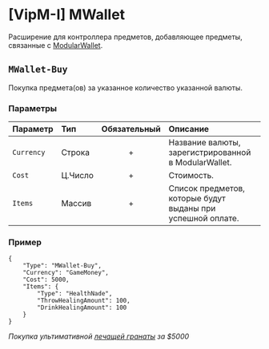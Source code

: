 # [VipM-I] MWallet

Расширение для контроллера предметов, добавляющее предметы, связанные с [ModularWallet](https://github.com/ArKaNeMaN/amxx-ModularWallet).

## `MWallet-Buy`

Покупка предмета(ов) за указанное количество указанной валюты.

### Параметры

| Параметр   | Тип     | Обязательный | Описание
| :---       | :---    |    :---:     | :---
| `Currency` | Строка  |      +       | Название валюты, зарегистрированной в ModularWallet.
| `Cost`     | Ц.Число |      +       | Стоимость.
| `Items`    | Массив  |      +       | Список предметов, которые будут выданы при успешной оплате.

### Пример

```jsonc
{
    "Type": "MWallet-Buy",
    "Currency": "GameMoney",
    "Cost": 5000,
    "Items": {
        "Type": "HealthNade",
        "ThrowHealingAmount": 100,
        "DrinkHealingAmount": 100
    }
}
```

_Покупка ультимативной [лечащей гранаты](https://github.com/ArKaNeMaN/VipM-I-HealthNade) за $5000_
